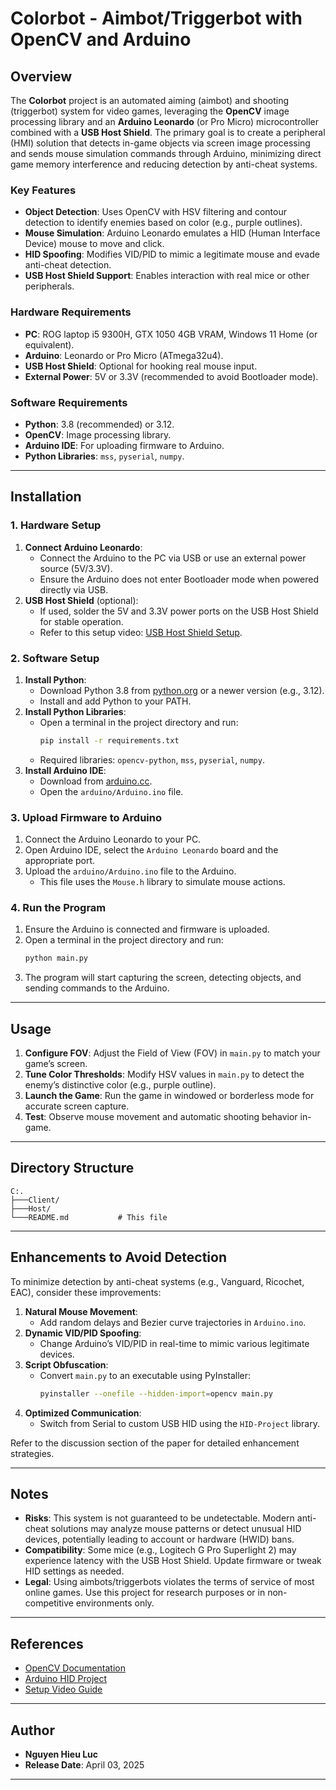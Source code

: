 
# Colorbot - Aimbot/Triggerbot with OpenCV and Arduino

## Overview
The **Colorbot** project is an automated aiming (aimbot) and shooting (triggerbot) system for video games, leveraging the **OpenCV** image processing library and an **Arduino Leonardo** (or Pro Micro) microcontroller combined with a **USB Host Shield**. The primary goal is to create a peripheral (HMI) solution that detects in-game objects via screen image processing and sends mouse simulation commands through Arduino, minimizing direct game memory interference and reducing detection by anti-cheat systems.

### Key Features
- **Object Detection**: Uses OpenCV with HSV filtering and contour detection to identify enemies based on color (e.g., purple outlines).
- **Mouse Simulation**: Arduino Leonardo emulates a HID (Human Interface Device) mouse to move and click.
- **HID Spoofing**: Modifies VID/PID to mimic a legitimate mouse and evade anti-cheat detection.
- **USB Host Shield Support**: Enables interaction with real mice or other peripherals.

### Hardware Requirements
- **PC**: ROG laptop i5 9300H, GTX 1050 4GB VRAM, Windows 11 Home (or equivalent).
- **Arduino**: Leonardo or Pro Micro (ATmega32u4).
- **USB Host Shield**: Optional for hooking real mouse input.
- **External Power**: 5V or 3.3V (recommended to avoid Bootloader mode).

### Software Requirements
- **Python**: 3.8 (recommended) or 3.12.
- **OpenCV**: Image processing library.
- **Arduino IDE**: For uploading firmware to Arduino.
- **Python Libraries**: `mss`, `pyserial`, `numpy`.

---

## Installation

### 1. Hardware Setup
1. **Connect Arduino Leonardo**:
   - Connect the Arduino to the PC via USB or use an external power source (5V/3.3V).
   - Ensure the Arduino does not enter Bootloader mode when powered directly via USB.
2. **USB Host Shield** (optional):
   - If used, solder the 5V and 3.3V power ports on the USB Host Shield for stable operation.
   - Refer to this setup video: [USB Host Shield Setup](https://www.youtube.com/watch?v=nBttwvgNOr8).

### 2. Software Setup
1. **Install Python**:
   - Download Python 3.8 from [python.org](https://www.python.org/ftp/python/3.8.0/python-3.8.0-amd64.exe) or a newer version (e.g., 3.12).
   - Install and add Python to your PATH.
2. **Install Python Libraries**:
   - Open a terminal in the project directory and run:
     ```bash
     pip install -r requirements.txt
     ```
   - Required libraries: `opencv-python`, `mss`, `pyserial`, `numpy`.
3. **Install Arduino IDE**:
   - Download from [arduino.cc](https://www.arduino.cc/en/software).
   - Open the `arduino/Arduino.ino` file.

### 3. Upload Firmware to Arduino
1. Connect the Arduino Leonardo to your PC.
2. Open Arduino IDE, select the `Arduino Leonardo` board and the appropriate port.
3. Upload the `arduino/Arduino.ino` file to the Arduino.
   - This file uses the `Mouse.h` library to simulate mouse actions.

### 4. Run the Program
1. Ensure the Arduino is connected and firmware is uploaded.
2. Open a terminal in the project directory and run:
   ```bash
   python main.py
   ```
3. The program will start capturing the screen, detecting objects, and sending commands to the Arduino.

---

## Usage
1. **Configure FOV**: Adjust the Field of View (FOV) in `main.py` to match your game’s screen.
2. **Tune Color Thresholds**: Modify HSV values in `main.py` to detect the enemy’s distinctive color (e.g., purple outline).
3. **Launch the Game**: Run the game in windowed or borderless mode for accurate screen capture.
4. **Test**: Observe mouse movement and automatic shooting behavior in-game.

---

## Directory Structure
```
C:.
├───Client/            
├───Host/               
└───README.md           # This file
```

---

## Enhancements to Avoid Detection
To minimize detection by anti-cheat systems (e.g., Vanguard, Ricochet, EAC), consider these improvements:
1. **Natural Mouse Movement**:
   - Add random delays and Bezier curve trajectories in `Arduino.ino`.
2. **Dynamic VID/PID Spoofing**:
   - Change Arduino’s VID/PID in real-time to mimic various legitimate devices.
3. **Script Obfuscation**:
   - Convert `main.py` to an executable using PyInstaller:
     ```bash
     pyinstaller --onefile --hidden-import=opencv main.py
     ```
4. **Optimized Communication**:
   - Switch from Serial to custom USB HID using the `HID-Project` library.

Refer to the discussion section of the paper for detailed enhancement strategies.

---

## Notes
- **Risks**: This system is not guaranteed to be undetectable. Modern anti-cheat solutions may analyze mouse patterns or detect unusual HID devices, potentially leading to account or hardware (HWID) bans.
- **Compatibility**: Some mice (e.g., Logitech G Pro Superlight 2) may experience latency with the USB Host Shield. Update firmware or tweak HID settings as needed.
- **Legal**: Using aimbots/triggerbots violates the terms of service of most online games. Use this project for research purposes or in non-competitive environments only.

---

## References
- [OpenCV Documentation](https://docs.opencv.org/)
- [Arduino HID Project](https://github.com/NicoHood/HID)
- [Setup Video Guide](https://www.youtube.com/watch?v=NlUyUGYHMAc)

---

## Author
- **Nguyen Hieu Luc**  
- **Release Date**: April 03, 2025

---
